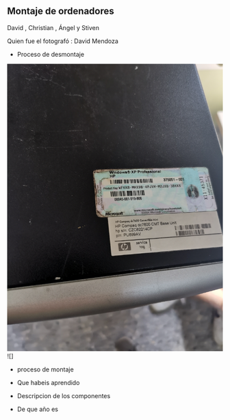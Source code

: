 

## Montaje de ordenadores 

David , Christian , Ángel y Stiven 

Quien fue el fotografó : David Mendoza 

- Proceso de desmontaje 

 ![](https://raw.githubusercontent.com/DavidMenCam/1er-trimestre/main/IMG_20210929_114922.jpg)
 ![]


- proceso de montaje 




- Que habeis aprendido 




- Descripcion de los componentes 





- De que año es 

